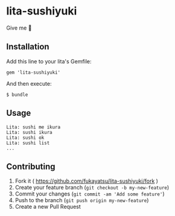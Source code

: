 # lita-sushiyuki

Give me :sushi:

## Installation

Add this line to your lita's Gemfile:

    gem 'lita-sushiyuki'

And then execute:

    $ bundle

## Usage

```
Lita: sushi me ikura
Lita: sushi ikura
Lita: sushi ok
Lita: sushi list
...
```

## Contributing

1. Fork it ( https://github.com/fukayatsu/lita-sushiyuki/fork )
2. Create your feature branch (`git checkout -b my-new-feature`)
3. Commit your changes (`git commit -am 'Add some feature'`)
4. Push to the branch (`git push origin my-new-feature`)
5. Create a new Pull Request
